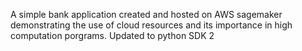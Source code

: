 A simple bank application created and hosted on AWS sagemaker demonstrating the use of cloud resources and its importance in high computation porgrams.
Updated to python SDK 2

